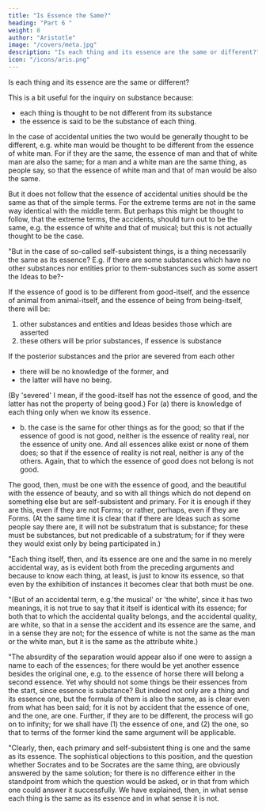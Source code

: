```yaml
---
title: "Is Essence the Same?"
heading: "Part 6 "
weight: 8
author: "Aristotle"
image: "/covers/meta.jpg"
description: "Is each thing and its essence are the same or different?"
icon: "/icons/aris.png"
---
```




Is each thing and its essence are the same or different? 

This is a bit useful for the inquiry on substance because:
- each thing is thought to be not different from its substance
- the essence is said to be the substance of each thing.

In the case of accidental unities the two would be generally thought to be different, e.g. white man would be thought to be different from the essence of white man. For if they are the same, the essence of man and that of white man are also the same; for a man and a white man are the same thing, as people say, so that the essence of white man and that of man would be also the same. 

But it does not follow that the essence of accidental unities should be the same as that of the simple terms. For the extreme terms are not in the same way identical with the middle term. But perhaps this might be thought to follow, that the extreme terms, the accidents, should turn out to be the same, e.g. the essence of white and that of musical; but this is not actually thought to be the case.

"But in the case of so-called self-subsistent things, is a thing necessarily the same as its essence? E.g. if there are some substances which have no other substances nor entities prior to them-substances such as some assert the Ideas to be?-

If the essence of good is to be different from good-itself, and the essence of animal from animal-itself, and the essence of being from being-itself, there will be:

1. other substances and entities and Ideas besides those which are asserted
2. these others will be prior substances, if essence is substance

If the posterior substances and the prior are severed from each other
- there will be no knowledge of the former, and
- the latter will have no being. 

(By 'severed' I mean, if the good-itself has not the essence of good, and the latter has not the property of being good.) For (a) there is knowledge of each thing only when we know its essence. 

- b. the case is the same for other things as for the good; so that if the essence of good is not good, neither is the essence of reality real, nor the essence of unity one. And all essences alike exist or none of them does; so that if the essence of reality is not real, neither is any of the others. Again, that to which the essence of good does not belong is not good.

The good, then, must be one with the essence of good, and the beautiful with the essence of beauty, and so with all things which do not depend on something else but are self-subsistent and primary. For it is enough if they are this, even if they are not Forms; or rather, perhaps, even if they are Forms. (At the same time it is clear that if there are Ideas such as some people say there are, it will not be substratum that is substance; for these must be substances, but not predicable of a substratum; for if they were they would exist only by being participated in.)

"Each thing itself, then, and its essence are one and the same in no merely accidental way, as is evident both from the preceding arguments and because to know each thing, at least, is just to know its essence, so that even by the exhibition of instances it becomes clear that both must be one.

"(But of an accidental term, e.g.'the musical' or 'the white', since it has two meanings, it is not true to say that it itself is identical with its essence; for both that to which the accidental quality belongs, and the accidental quality, are white, so that in a sense the accident and its essence are the same, and in a sense they are not; for the essence of white is not the same as the man or the white man, but it is the same as the attribute white.)

"The absurdity of the separation would appear also if one were to assign a name to each of the essences; for there would be yet another essence besides the original one, e.g. to the essence of horse there will belong a second essence. Yet why should not some things be their essences from the start, since essence is substance? But indeed not only are a thing and its essence one, but the formula of them is also the same, as is clear even from what has been said; for it is not by accident that the essence of one, and the one, are one. Further, if they are to be different, the process will go on to infinity; for we shall have (1) the essence of one, and (2) the one, so that to terms of the former kind the same argument will be applicable.

"Clearly, then, each primary and self-subsistent thing is one and the same as its essence. The sophistical objections to this position, and the question whether Socrates and to be Socrates are the same thing, are obviously answered by the same solution; for there is no difference either in the standpoint from which the question would be asked, or in that from which one could answer it successfully. We have explained, then, in what sense each thing is the same as its essence and in what sense it is not.

